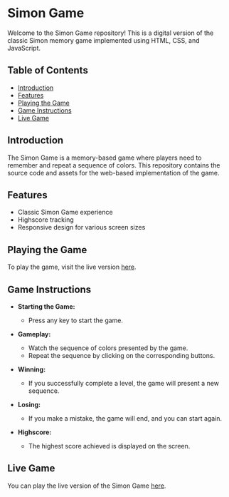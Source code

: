 # Simon Game

Welcome to the Simon Game repository! This is a digital version of the classic Simon memory game implemented using HTML, CSS, and JavaScript.

## Table of Contents

- [Introduction](#introduction)
- [Features](#features)
- [Playing the Game](#playing-the-game)
- [Game Instructions](#game-instructions)
- [Live Game](#live-game)

## Introduction

The Simon Game is a memory-based game where players need to remember and repeat a sequence of colors. This repository contains the source code and assets for the web-based implementation of the game.

## Features

- Classic Simon Game experience
- Highscore tracking
- Responsive design for various screen sizes

## Playing the Game

To play the game, visit the live version [here](https://subhrangsu90.github.io/Simon-Game/).

## Game Instructions

- **Starting the Game:**

  - Press any key to start the game.

- **Gameplay:**

  - Watch the sequence of colors presented by the game.
  - Repeat the sequence by clicking on the corresponding buttons.

- **Winning:**

  - If you successfully complete a level, the game will present a new sequence.

- **Losing:**

  - If you make a mistake, the game will end, and you can start again.

- **Highscore:**
  - The highest score achieved is displayed on the screen.

## Live Game

You can play the live version of the Simon Game [here](https://subhrangsu90.github.io/Simon-Game/).
